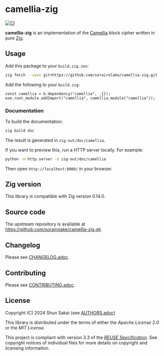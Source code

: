 <!--
SPDX-FileCopyrightText: 2024 Shun Sakai

SPDX-License-Identifier: Apache-2.0 OR MIT
-->

# camellia-zig

[![CI][ci-badge]][ci-url]

**camellia-zig** is an implementation of the [Camellia] block cipher written in
pure [Zig].

## Usage

Add this package to your `build.zig.zon`:

```sh
zig fetch --save git+https://github.com/sorairolake/camellia-zig.git
```

Add the following to your `build.zig`:

```zig
const camellia = b.dependency("camellia", .{});
exe.root_module.addImport("camellia", camellia.module("camellia"));
```

### Documentation

To build the documentation:

```sh
zig build doc
```

The result is generated in `zig-out/doc/camellia`.

If you want to preview this, run a HTTP server locally. For example:

```sh
python -m http.server -d zig-out/doc/camellia
```

Then open `http://localhost:8000/` in your browser.

## Zig version

This library is compatible with Zig version 0.14.0.

## Source code

The upstream repository is available at
<https://github.com/sorairolake/camellia-zig.git>.

## Changelog

Please see [CHANGELOG.adoc].

## Contributing

Please see [CONTRIBUTING.adoc].

## License

Copyright (C) 2024 Shun Sakai (see [AUTHORS.adoc])

This library is distributed under the terms of either the _Apache License 2.0_
or the _MIT License_.

This project is compliant with version 3.3 of the [_REUSE Specification_]. See
copyright notices of individual files for more details on copyright and
licensing information.

[ci-badge]: https://img.shields.io/github/actions/workflow/status/sorairolake/camellia-zig/CI.yaml?branch=develop&style=for-the-badge&logo=github&label=CI
[ci-url]: https://github.com/sorairolake/camellia-zig/actions?query=branch%3Adevelop+workflow%3ACI++
[Camellia]: https://info.isl.ntt.co.jp/crypt/eng/camellia/
[Zig]: https://ziglang.org/
[CHANGELOG.adoc]: CHANGELOG.adoc
[CONTRIBUTING.adoc]: CONTRIBUTING.adoc
[AUTHORS.adoc]: AUTHORS.adoc
[_REUSE Specification_]: https://reuse.software/spec-3.3/
